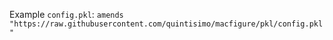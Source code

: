 Example `config.pkl`:
`amends "https://raw.githubusercontent.com/quintisimo/macfigure/pkl/config.pkl"`
